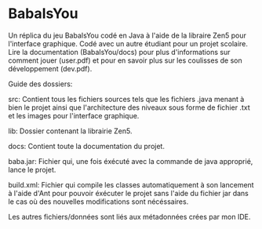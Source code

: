# BabaIsYou

Un réplica du jeu BabaIsYou codé en Java à l'aide de la libraire Zen5 pour l'interface graphique. Codé avec un autre étudiant pour un projet scolaire.
Lire la documentation (BabaIsYou/docs) pour plus d'informations sur comment jouer (user.pdf) et pour en savoir plus sur les coulisses de son développement (dev.pdf).

Guide des dossiers:

src: Contient tous les fichiers sources tels que les fichiers .java menant à bien le projet ainsi que l'architecture des niveaux sous forme de fichier .txt et les images pour l'interface graphique.

lib: Dossier contenant la librairie Zen5.

docs: Contient toute la documentation du projet.

baba.jar: Fichier qui, une fois éxécuté avec la commande de java approprié, lance le projet.

build.xml: Fichier qui compile les classes automatiquement à son lancement à l'aide d'Ant pour pouvoir éxécuter le projet sans l'aide du fichier jar dans le cas où des nouvelles modifications sont nécéssaires.

Les autres fichiers/données sont liés aux métadonnées crées par mon IDE.
